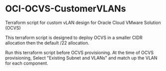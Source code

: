# OCI-OCVS-CustomerVLANs
Terraform script for custom vLAN design for Oracle Cloud VMware Solution (OCVS)

This terraform script is designed to deploy OCVS in a smaller CIDR allocation then the default /22 allocation.

Run this terraform script before OCVS provisioning. At the time of OCVS provisioning, Select "Existing Subnet and VLANs" and match up the VLAN for each component.

 